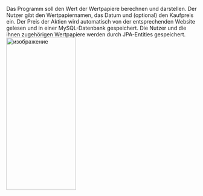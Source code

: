 Das Programm soll den Wert der Wertpapiere berechnen und darstellen. Der Nutzer gibt den Wertpapiernamen, das Datum und (optional) den Kaufpreis ein. Der Preis der Aktien wird automatisch von der entsprechenden Website gelesen und in einer MySQL-Datenbank gespeichert. Die Nutzer und die ihnen zugehörigen Wertpapiere werden durch JPA-Entities gespeichert.
<img width="184" height="403" alt="изображение" src="https://github.com/user-attachments/assets/17308224-f2b3-4e2d-affc-cae0826bea2e" />

